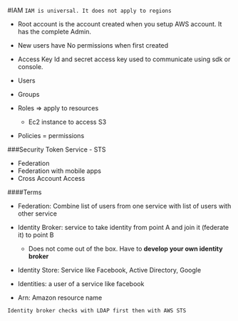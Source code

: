 #IAM
`IAM is universal. It does not apply to regions`

- Root account is the account created when you setup AWS account. It has the complete Admin.
- New users have No permissions when first created
- Access Key Id and secret access key used to communicate using sdk or console.

- Users
- Groups
- Roles => apply to resources 
	- Ec2 instance to access S3
- Policies = permissions

###Security Token Service - STS
- Federation
- Federation with mobile apps
- Cross Account Access

####Terms

- Federation: Combine list of users from one service with list of users with other service

- Identity Broker: service to take identity from point A and join it (federate it) to point B
	- Does not come out of the box. Have to **develop your own identity broker**
	
- Identity Store: Service like Facebook, Active Directory, Google

- Identities: a user of a service like facebook	

- Arn: Amazon resource name

`Identity broker checks with LDAP first then with AWS STS`